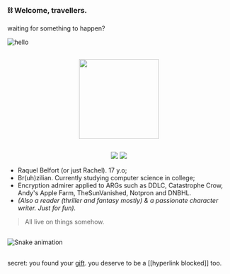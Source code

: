  ### ⛓️ Welcome, travellers.
  waiting for something to happen?
  
  ![hello](https://user-images.githubusercontent.com/61334929/154825699-eadaa76b-3971-4930-b940-c56c4040cef5.png)

  ##

<div align="center">
  <a href="https://github.com/raquelbelfort">
  <img height="180em" src="https://github-readme-stats.vercel.app/api/top-langs/?username=raquelbelfort&layout=compact&langs_count=7&theme=midnight-purple"/>
</div>
  
  ##
  
<div align="center"> 
  <a href="https://instagram.com/belf.art_" target="_blank"><img src="https://img.shields.io/badge/-Instagram-%23E4405F?style=for-the-badge&logo=instagram&logoColor=white" target="_blank"></a>
  <a href="https://www.linkedin.com/in/raquel-belfort-b17295232/" target="_blank"><img src="https://img.shields.io/badge/-LinkedIn-%230077B5?style=for-the-badge&logo=linkedin&logoColor=white" target="_blank"></a> 
</div>
  
  - Raquel Belfort (or just Rachel). 17 y.o;
  - Br(uh)zilian. Currently studying computer science in college;
  - Encryption admirer applied to ARGs such as DDLC, Catastrophe Crow, Andy's Apple Farm, TheSunVanished, Notpron and DNBHL.
  - _(Also a reader (thriller and fantasy mostly) & a passionate character writer. Just for fun)._
    
  > All live on things somehow.
  
  ##
  
![Snake animation](https://github.com/raquelbelfort/raquelbelfort/blob/output/github-contribution-grid-snake.svg)
  
  ##
  
secret: you found your [gift](https://open.spotify.com/playlist/1SOM5nwnMSx8zQCSg5HlkT?si=c06d90e28e124c86). you deserve to be a [[hyperlink blocked]] too.


